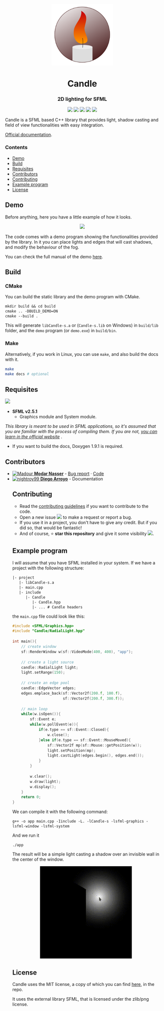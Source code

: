 <p align="center"><a href="https://miguelmj.github.io/Candle"><img src="doc/logo.svg" alt="logo" height="200px"/></a></p>
<h1 align="center">Candle</h1>
<h3 align="center">2D lighting for SFML</h3>
<p align="center">
<img src="https://img.shields.io/badge/C++-11-00599C?style=flat-square&logo=c%2B%2B">
<img src="https://img.shields.io/badge/SFML-v2.5.1-8CC445?logo=SFML&style=flat-square">
<a href="https://miguelmj.github.io/Candle"><img src="https://img.shields.io/badge/code-documented-success?style=flat-square"/></a>
<img src="https://img.shields.io/badge/version-v1.0-informational?style=flat-square"/>
<a href="LICENSE"><img src="https://img.shields.io/badge/license-MIT-informational?style=flat-square"/></a>
</p>
Candle is a SFML based C++ library that provides light, shadow casting and field of view  functionalities with easy integration.

[Official documentation](miguelmj.github.io/Candle).

### Contents

- [Demo](#Demo)
- [Build](#Build)
- [Requisites](#Requisites)
- [Contributors](#Contributors)
- [Contributing](#Contributing)
- [Example program](#Example-program)
- [License](#License)

## Demo

Before anything, here you have a little example of how it looks.

<p align="center"><img src="doc/img/demo.gif" height="400"></p>

The code comes with a demo program showing the functionalities provided by the library. In it you can place lights and edges that will cast shadows, and modify the behaviour of the fog.

You can check the full manual of the demo [here](https://miguelmj.github.io/Candle/demo_manual.html).

## Build

### CMake

You can build the static library and the demo program with CMake.

```shell
mkdir build && cd build
cmake .. -DBUILD_DEMO=ON
cmake --build .
```

This will generate `libCandle-s.a` or (`Candle-s.lib` on Windows) in `build/lib` folder, and the `demo` program (or `demo.exe`) in `build/bin`.

###  Make

Alternatively, if you work in Linux, you can use `make`, and also build the docs with it.

```bash
make
make docs # optional	
```

## Requisites

<img src="https://www.sfml-dev.org/download/goodies/sfml-icon.svg" height="50">

- **SFML v2.5.1**
  - Graphics module and System module.

_This library is meant to be used in SFML applications, so it's assumed that you are familiar with the process of compiling them. If you are not, [you can learn in the official website](https://www.sfml-dev.org/tutorials/2.5/)_ . 

- If you want to build the docs, Doxygen 1.9.1 is required.

## Contributors
<ul>
	<li> <a href="https://github.com/Madour"><img src="https://avatars1.githubusercontent.com/u/11854124?s=400&u=0906a245444942f36510751b175403754553f9c0&v=4" title="Madour" width="100px" > <b>Modar Nasser</b></a> - <a href="https://github.com/MiguelMJ/Candle/issues/created_by/Madour">Bug report</a> · <a href="https://github.com/MiguelMJ/Candle/commits?author=Madour">Code</a>
	</li>
	<li><a href="https://github.com/nightroy99"><img src="https://avatars.githubusercontent.com/u/35336823?s=460&v=4" title="nightroy99" width="100px" >
        <b>Diego Arroyo</b></a> - Documentation


## Contributing

- Read the [contributing guidelines](CONTRIBUTING.md) if you want to contribute to the code.
- Open a new issue ![](https://img.shields.io/github/issues/MiguelMJ/Candle?logo=github&style=social) to make a request or report a bug.
- If you use it in a project, you don't have to give any credit. But if you did so, that would be fantastic!
- And of course, :star:  **star this repository** and give it some visibility ![](https://img.shields.io/github/stars/MiguelMJ/Candle?style=social).

## Example program

I will assume that you have SFML installed in your system. If we have a project with the following structure:

```
|- project
   |- libCandle-s.a
   |- main.cpp
   |- include
      |- Candle
         |- Candle.hpp
         |- ... # Candle headers
```

the `main.cpp` file could look like this:

```C++
#include <SFML/Graphics.hpp>
#include "Candle/RadialLight.hpp"
 
int main(){
    // create window
    sf::RenderWindow w(sf::VideoMode(400, 400), "app");
    
    // create a light source
    candle::RadialLight light;
    light.setRange(150);
    
    // create an edge pool
    candle::EdgeVector edges;
    edges.emplace_back(sf::Vector2f(200.f, 100.f), 
                       sf::Vector2f(200.f, 300.f));
    
    // main loop
    while(w.isOpen()){
        sf::Event e;
        while(w.pollEvent(e)){
            if(e.type == sf::Event::Closed){
                w.close();
            }else if(e.type == sf::Event::MouseMoved){
                sf::Vector2f mp(sf::Mouse::getPosition(w));
                light.setPosition(mp);
                light.castLight(edges.begin(), edges.end());
            }
        }
        
        w.clear();
        w.draw(light);
        w.display();
    }
    return 0;
}
```

We can compile it with the following command:

```shell
g++ -o app main.cpp -Iinclude -L. -lCandle-s -lsfml-graphics -lsfml-window -lsfml-system
```

And we run it

```shell
./app
```

The result will be a simple light casting a shadow over an invisible wall in the center of the window.

<p align="center"><img src="doc/img/example.gif" height="300"/></p>

## 

## License

Candle uses the MIT license, a copy of which you can find [here](LICENSE), in the repo.

It uses the external library SFML, that is licensed under the zlib/png license.

